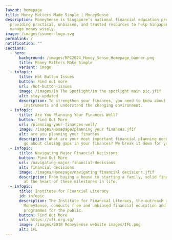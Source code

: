 ```yaml
---
layout: homepage
title: Money Matters Made Simple | MoneySense
description: MoneySense is Singapore’s national financial education programme,
  providing practical, unbiased, and trusted resources to help Singaporeans
  manage money wisely.
image: /images/isomer-logo.svg
permalink: /
notification: ""
sections:
  - hero:
      background: /images/RPC2024_Money_Sense_Homepage_banner.png
      title: Money Matters Make Simple
      variant: image
  - infopic:
      title: Hot Button Issues
      button: Find out more
      url: /hot-button-issues
      image: /images/In The Spotlight/in the spotlight main pic.jfif
      alt: stay-updated
      description: To strengthen your finances, you need to know about new financial
        instruments and understand the changing environment.
  - infopic:
      title: Are You Planning Your Finances Well?
      button: Find Out More
      url: /planning-your-finances-well/
      image: /images/Homepage/planning your finances.jfif
      alt: are you planning your finances
      description: What are your most important financial planning needs? How do you
        go about closing gaps in your finances? We break it down for you.
  - infopic:
      title: Navigating Major Financial Decisions
      button: Find Out More
      url: /navigating-major-financial-decisions
      alt: financial decisions
      image: /images/Homepage/navigating financial decisions.jfif
      description: From buying a house to starting a family, solid financial plans are
        at the heart of these milestones in life.
  - infopic:
      title: Institute for Financial Literacy
      id: infopic
      description: The Institute for Financial Literacy, the outreach arm of
        MoneySense, conducts free and unbiased financial education and training
        programmes for the public.
      button: Find Out More
      url: https://ifl.org.sg/
      image: /images/2018 MoneySense website images/IFL.png
      alt: IFL
---
```

